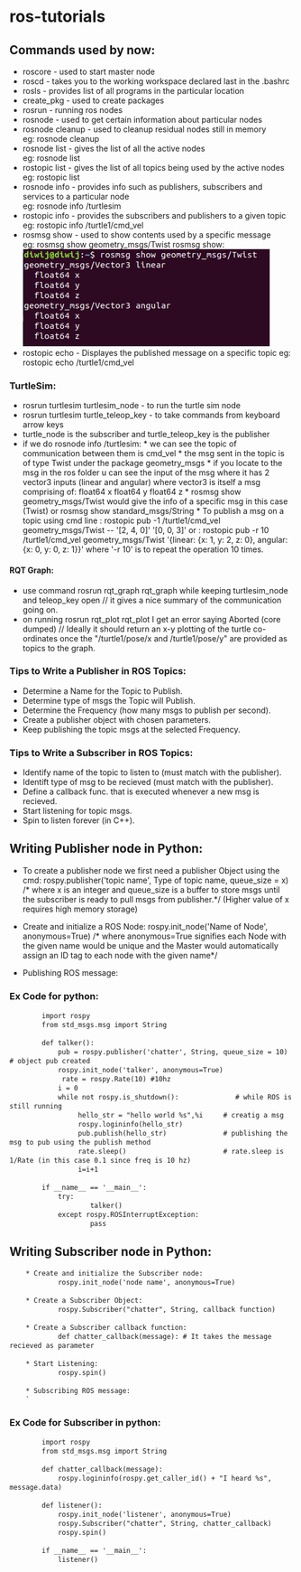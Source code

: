 # ros-tutorials

## Commands used by now:
   *  roscore - used to start master node 
   *  roscd - takes you to the working workspace declared last in the .bashrc 
   *  rosls - provides list of all programs in the particular location  
   *  create_pkg - used to create packages  
   *  rosrun - running ros nodes  
   *  rosnode - used to get certain information about particular nodes  
   *  rosnode cleanup - used to cleanup residual nodes still in memory  
          eg: rosnode cleanup  
   *  rosnode list - gives the list of all the active nodes  
          eg: rosnode list 
   *  rostopic list - gives the list of all topics being used by the active nodes  
          eg: rostopic list   
   *  rosnode info - provides info such as publishers, subscribers and services to a particular node  
          eg: rosnode info /turtlesim  
   *  rostopic info - provides the subscribers and publishers to a given topic  
          eg: rostopic info /turtle1/cmd_vel  
   *  rosmsg show - used to show contents used by a specific message  
          eg: rosmsg show geometry_msgs/Twist
              rosmsg show: 
               ![](https://github.com/Diwij/ros-tutorials/blob/main/Images/Screenshot%20from%202021-01-17%2020-45-01.png "rosmsg show")
   *  rostopic echo - Displayes the published message on a specific topic
          eg: rostopic echo /turtle1/cmd_vel                   
                            

### TurtleSim:
   * rosrun turtlesim turtlesim_node - to run the turtle sim node    
   * rosrun turtlesim turtle_teleop_key - to take commands from keyboard arrow keys
   * turtle_node is the subscriber and turtle_teleop_key is the publisher
   * if we do rosnode info /turtlesim:
             * we can see the topic of communication between them is cmd_vel
             * the msg sent in the topic is of type Twist under the package geometry_msgs
             * if you locate to the msg in the ros folder u can see the input of the msg
               where it has 2 vector3 inputs (linear and angular)
               where vector3 is itself a msg comprising of:
                     float64 x
                     float64 y
                     float64 z
    * rosmsg show geometry_msgs/Twist would give the info of a specific msg in this case (Twist)
      or rosmsg show standard_msgs/String
    * To publish a msg on a topic using cmd line : 
              rostopic pub -1 /turtle1/cmd_vel geometry_msgs/Twist -- '[2, 4, 0]' '[0, 0, 3]'
              or : rostopic pub -r 10 /turtle1/cmd_vel geometry_msgs/Twist '{linear: {x: 1, y: 2, z: 0}, angular: {x: 0, y: 0, z: 1}}' 
              where '-r 10' is to repeat the operation 10 times.
        
#### RQT Graph:
   * use command rosrun rqt_graph rqt_graph while keeping turtlesim_node and teleop_key open
       // it gives a nice summary of the communication going on.
   * on running rosrun rqt_plot rqt_plot I get an error saying Aborted (core dumped)
       // Ideally it should return an x-y plotting of the turtle co-ordinates once the 
       "/turtle1/pose/x and /turtle1/pose/y" are provided as topics to the graph.
          
           
### Tips to Write a Publisher in ROS Topics:
   * Determine a Name for the Topic to Publish.
   * Determine type of msgs the Topic will Publish.
   * Determine the Frequency (how many msgs to publish per second).
   * Create a publisher object with chosen parameters.
   * Keep publishing the topic msgs at the selected Frequency.
        
        
### Tips to Write a Subscriber in ROS Topics:
   * Identify name of the topic to listen to (must match with the publisher).
   * Identift type of msg to be recieved (must match with the publisher).
   * Define a callback func. that is executed whenever a new msg is recieved.
   * Start listening for topic msgs.
   * Spin to listen forever (in C++).     
        
## Writing Publisher node in Python:
   * To create a publisher node we first need a publisher Object using the cmd:
        rospy.publisher('topic name', Type of topic name, queue_size = x)
        /* where x is an integer and queue_size is a buffer to store msgs
           until the subscriber is ready to pull msgs from publisher.*/
                    (Higher value of x requires high memory storage)
   * Create and initialize a ROS Node:
        rospy.init_node('Name of Node', anonymous=True)
        /* where anonymous=True signifies each Node with the given 
           name would be unique and the Master would automatically
           assign an ID tag to each node with the given name*/
                 
        
   * Publishing ROS message:
        
        
### Ex Code for python:
            import rospy
            from std_msgs.msg import String
            
            def talker():
                pub = rospy.publisher('chatter', String, queue_size = 10) # object pub created
                rospy.init_node('talker', anonymous=True)
                 rate = rospy.Rate(10) #10hz
                i = 0
                while not rospy.is_shutdown():              # while ROS is still running
                     hello_str = "hello world %s",%i     # creatig a msg
                     rospy.logininfo(hello_str)
                     pub.publish(hello_str)              # publishing the msg to pub using the publish method
                     rate.sleep()                        # rate.sleep is 1/Rate (in this case 0.1 since freq is 10 hz)
                     i=i+1
                     
            if __name__ == '__main__':
                try:
                        talker()
                except rospy.ROSInterruptException:
                        pass
                                
                        

## Writing Subscriber node in Python:
        
        * Create and initialize the Subscriber node:
                rospy.init_node('node name', anonymous=True)
                
        * Create a Subscriber Object:
                rospy.Subscriber("chatter", String, callback function)
        
        * Create a Subscriber callback function:
                def chatter_callback(message): # It takes the message recieved as parameter
                
        * Start Listening:
                rospy.spin()
                
        * Subscribing ROS message:
        `       
        
### Ex Code for Subscriber in python:
            import rospy
            from std_msgs.msg import String
                        
            def chatter_callback(message):
                rospy.logininfo(rospy.get_caller_id() + "I heard %s", message.data)
                               
            def listener():
                rospy.init_node('listener', anonymous=True)
                rospy.Subscriber("chatter", String, chatter_callback)
                rospy.spin()
                        
            if __name__ == '__main__':
                listener()
                        
            
